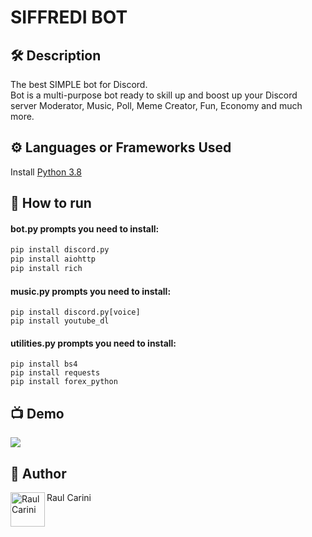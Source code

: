 
# SIFFREDI BOT



<!--An image is an illustration for your project, the tip here is using your sense of humour as much as you can :D 

You can copy paste my markdown photo insert as following:
<p align="center">
<img src="your-source-is-here" width=40% height=40%>
-->

## 🛠️ Description
<!--Remove the below lines and add yours -->
The best SIMPLE bot for Discord.<br>
Bot is a multi-purpose bot ready to skill up and boost up your Discord server
Moderator, Music, Poll, Meme Creator, Fun, Economy and much more.

## ⚙️ Languages or Frameworks Used
<!--Remove the below lines and add yours -->
Install [Python 3.8](https://www.python.org/downloads/)

## 🌟 How to run
<!--Remove the below lines and add yours -->
#### bot.py prompts you need to install:
``` bash
pip install discord.py
pip install aiohttp
pip install rich
```
#### music.py prompts you need to install:
```
pip install discord.py[voice]
pip install youtube_dl
```
#### utilities.py prompts you need to install:
```
pip install bs4
pip install requests
pip install forex_python
```


## 📺 Demo
<!-- Add a Screenshot/GIF showing the sample use of the script (jpeg/png/gif). -->
<a href="https://siffredi.altervista.com">
  <img src="https://siffredi.altervista.org/assets/svg/siffredi-bot-black.svg" />
</a>

## 🤖 Author 
<!--Remove the below lines and add yours -->
<a href="https://www.raulcarini.com">
  <img align="left" alt="Raul Carini" width="55px" src="https://avatars.githubusercontent.com/u/85316240" />
</a>
Raul Carini
